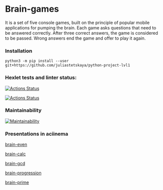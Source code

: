# Brain-games
It is a set of five console games, built on the principle of popular mobile applications for pumping the brain. Each game asks questions that need to be answered correctly. After three correct answers, the game is considered to be passed. Wrong answers end the game and offer to play it again.

### Installation

```python3 -m pip install --user git+https://github.com/juliastetskaya/python-project-lvl1```

### Hexlet tests and linter status:
[![Actions Status](https://github.com/juliastetskaya/python-project-lvl1/workflows/hexlet-check/badge.svg)](https://github.com/juliastetskaya/python-project-lvl1/actions/workflows/hexlet-check.yml)

[![Actions Status](https://github.com/juliastetskaya/python-project-lvl1/actions/workflows/pyci.yml/badge.svg)](https://github.com/juliastetskaya/python-project-lvl1/actions/workflows/pyci.yml)

### Maintainability
[![Maintainability](https://api.codeclimate.com/v1/badges/a99a88d28ad37a79dbf6/maintainability)](https://codeclimate.com/github/codeclimate/codeclimate/maintainability)


### Presentations in aciinema
[brain-even](https://asciinema.org/a/lKL8pD9tSXiL31LwIab2ow6Jx)


[brain-calc](https://asciinema.org/a/6S6MYIQs0S7AfeXJ5DlaZhsLb)


[brain-gcd](https://asciinema.org/a/KEqdpGx03YYJ00aJZpNj4xtah)


[brain-progression](https://asciinema.org/a/LehjtsXP4Qdz61AikOf64YhEN)


[brain-prime](https://asciinema.org/a/pi2hle9J1irTEMvjity4vIKkd)

